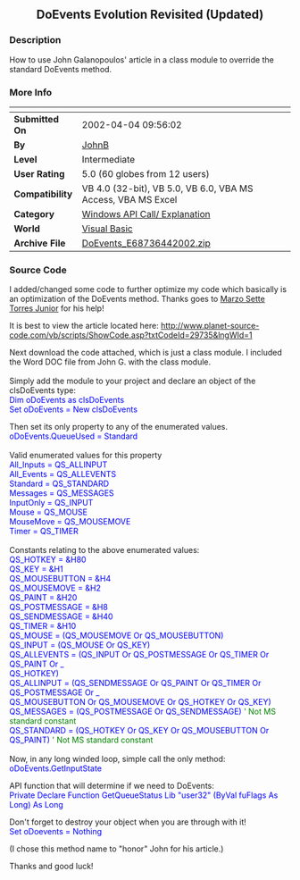 ﻿<div align="center">

## DoEvents Evolution Revisited \(Updated\)


</div>

### Description

How to use John Galanopoulos' article in a class module to override the standard DoEvents method.
 
### More Info
 


<span>             |<span>
---                |---
**Submitted On**   |2002-04-04 09:56:02
**By**             |[JohnB](https://github.com/Planet-Source-Code/PSCIndex/blob/master/ByAuthor/johnb.md)
**Level**          |Intermediate
**User Rating**    |5.0 (60 globes from 12 users)
**Compatibility**  |VB 4\.0 \(32\-bit\), VB 5\.0, VB 6\.0, VBA MS Access, VBA MS Excel
**Category**       |[Windows API Call/ Explanation](https://github.com/Planet-Source-Code/PSCIndex/blob/master/ByCategory/windows-api-call-explanation__1-39.md)
**World**          |[Visual Basic](https://github.com/Planet-Source-Code/PSCIndex/blob/master/ByWorld/visual-basic.md)
**Archive File**   |[DoEvents\_E68736442002\.zip](https://github.com/Planet-Source-Code/johnb-doevents-evolution-revisited-updated__1-33401/archive/master.zip)





### Source Code

I added/changed some code to further optimize my code which basically is an
optimization of the DoEvents method. Thanks goes to <a href="http://www.planet-source-code.com/vb/feedback/EmailUser.asp?lngWId=1&lngToPersonId=272887&txtReferralPage=http%3A%2F%2Fwww%2Eplanet%2Dsource%2Dcode%2Ecom%2Fvb%2Fscripts%2FShowCode%2Easp%3FlngWId%3D1%26txtCodeId%3D33401">Marzo
Sette Torres Junior</a> for his help!
<p>
It is best to view the article located here: <a href="http://www.planet-source-code.com/vb/scripts/ShowCode.asp?txtCodeId=29735&lngWId=1">http://www.planet-source-code.com/vb/scripts/ShowCode.asp?txtCodeId=29735&lngWId=1</a>
</p>
<p>
Next download the code attached, which is just a class module. I included the Word DOC file from John G. with the class module.<br>
<br>
Simply add the module to your project and declare an object of the clsDoEvents type:<br>
  <font color="#0000FF">Dim oDoEvents as clsDoEvents</font>
<br>   <font color="#0000FF">Set oDoEvents = New clsDoEvents</font></p>
<p>
Then set its only property to any of the enumerated values. <br>
  <font color="#0000FF">oDoEvents.QueueUsed = Standard</font><br>
<br>
Valid enumerated values for this property<br>
<font color="#0000FF"> All_Inputs = QS_ALLINPUT<br>
 All_Events = QS_ALLEVENTS<br>
 Standard = QS_STANDARD<br>
 Messages = QS_MESSAGES<br>
 InputOnly = QS_INPUT<br>
 Mouse = QS_MOUSE<br>
 MouseMove = QS_MOUSEMOVE<br>
 Timer = QS_TIMER<br>
<br>
</font>Constants relating to the above enumerated values:<br>
<font color="#0000FF"> </font>  <font color="#0000FF">QS_HOTKEY = &H80<br>
  QS_KEY = &H1<br>
  QS_MOUSEBUTTON = &H4<br>
  QS_MOUSEMOVE = &H2<br>
  QS_PAINT = &H20<br>
  QS_POSTMESSAGE = &H8<br>
  QS_SENDMESSAGE = &H40<br>
  QS_TIMER = &H10<br>
  QS_MOUSE = (QS_MOUSEMOVE Or
QS_MOUSEBUTTON)<br>
  QS_INPUT = (QS_MOUSE Or QS_KEY)<br>
  QS_ALLEVENTS = (QS_INPUT Or QS_POSTMESSAGE Or QS_TIMER Or QS_PAINT Or _<br>
  QS_HOTKEY)<br>
  QS_ALLINPUT = (QS_SENDMESSAGE Or QS_PAINT Or QS_TIMER Or QS_POSTMESSAGE Or _<br>
  QS_MOUSEBUTTON Or QS_MOUSEMOVE Or QS_HOTKEY Or QS_KEY)<br>
</font><font color="#0000FF">QS_MESSAGES = (QS_POSTMESSAGE Or QS_SENDMESSAGE) </font><font color="#008000">      ' Not MS standard constant</font><font color="#0000FF"><br>
 QS_STANDARD = (QS_HOTKEY Or QS_KEY Or QS_MOUSEBUTTON Or QS_PAINT) </font><font color="#008000">  ' Not MS standard constant</font><font color="#0000FF"><br>
</font><br>
Now, in any long winded loop, simple call the only method: <br>
  <font color="#0000FF">oDoEvents.GetInputState</font></p>
<p>
API function that will determine if we need to DoEvents:<br>
<font color="#0000FF">Private Declare Function GetQueueStatus Lib "user32" (ByVal fuFlags As Long) As Long</font></p>
<p>Don't forget to destroy your object when you are through with it!<br>
  <font color="#0000FF">Set oDoevents =
Nothing</font></p>
<p>(I chose this method name to "honor" John for his article.)</p>
<p> Thanks and good luck!</p>

